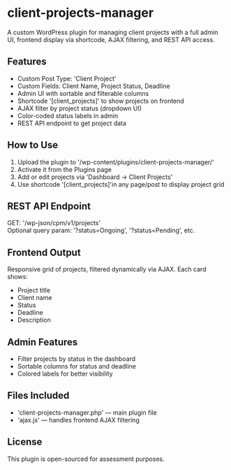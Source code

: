 # client-projects-manager

A custom WordPress plugin for managing client projects with a full admin UI, frontend display via shortcode, AJAX filtering, and REST API access.

## Features

- Custom Post Type: 'Client Project'
- Custom Fields: Client Name, Project Status, Deadline
- Admin UI with sortable and filterable columns
- Shortcode '[client_projects]' to show projects on frontend
- AJAX filter by project status (dropdown UI)
- Color-coded status labels in admin
- REST API endpoint to get project data

## How to Use

1. Upload the plugin to '/wp-content/plugins/client-projects-manager/'
2. Activate it from the Plugins page
3. Add or edit projects via 'Dashboard → Client Projects'
4. Use shortcode '[client_projects]'in any page/post to display project grid

## REST API Endpoint

GET: '/wp-json/cpm/v1/projects'  
Optional query param: '?status=Ongoing', '?status=Pending', etc.

## Frontend Output

Responsive grid of projects, filtered dynamically via AJAX. Each card shows:
- Project title
- Client name
- Status
- Deadline
- Description

## Admin Features

- Filter projects by status in the dashboard
- Sortable columns for status and deadline
- Colored labels for better visibility

## Files Included

- 'client-projects-manager.php' — main plugin file
- 'ajax.js' — handles frontend AJAX filtering

## License

This plugin is open-sourced for assessment purposes.
